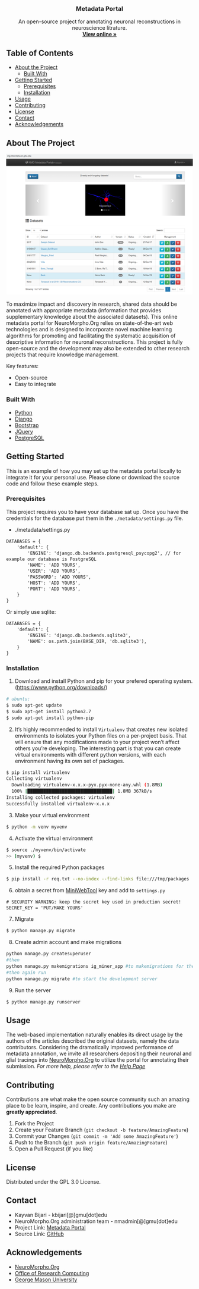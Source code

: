 <!-- PROJECT LOGO -->
<br />
<p align="center">
  <h3 align="center">Metadata Portal</h3>

  <p align="center">
     An open-source project for annotating neuronal reconstructions in neuroscience litrature.
    <br />
    <a href="http://cng-nmo-meta.orc.gmu.edu/"><strong>View online »</strong></a>
    <br />
  </p>
</p>



<!-- TABLE OF CONTENTS -->
## Table of Contents

* [About the Project](#about-the-project)
  * [Built With](#built-with)
* [Getting Started](#getting-started)
  * [Prerequisites](#prerequisites)
  * [Installation](#installation)
* [Usage](#usage)
* [Contributing](#contributing)
* [License](#license)
* [Contact](#contact)
* [Acknowledgements](#acknowledgements)



<!-- ABOUT THE PROJECT -->
## About The Project

[![Product Name Screen Shot][product-screenshot]](https://example.com)

To maximize impact and discovery in research, shared data should be annotated with appropriate metadata (information that provides supplementary knowledge about the associated datasets). This online metadata portal for NeuroMorpho.Org relies on state-of-the-art web technologies and is designed to incorporate novel machine learning algorithms for promoting and facilitating the systematic acquisition of descriptive information for neuronal reconstructions. This project is fully open-source and the development may also be extended to other research projects that require knowledge management.

Key features:
* Open-source
* Easy to integrate

### Built With
* [Python](https://www.python.org/)
* [Django](https://www.djangoproject.com/)
* [Bootstrap](https://getbootstrap.com)
* [JQuery](https://jquery.com)
* [PostgreSQL](https://www.postgresql.org/)


<!-- GETTING STARTED -->
## Getting Started

This is an example of how you may set up the metadata portal locally to integrate it for your personal use.
Please clone or download the source code and follow these example steps.

### Prerequisites
This project requires you to have your database sat up. Once you have the credentials for the database put them in the `./metadata/settings.py` file.
* ./metadata/settings.py
```
DATABASES = {
    'default': {
        'ENGINE': 'django.db.backends.postgresql_psycopg2', // for example our database is PostgreSQL
        'NAME': 'ADD YOURS',
	    'USER': 'ADD YOURS',
	    'PASSWORD': 'ADD YOURS',
	    'HOST': 'ADD YOURS', 
	    'PORT': 'ADD YOURS',
    }
}
```
Or simply use sqlite:
```
DATABASES = {
    'default': {
        'ENGINE': 'django.db.backends.sqlite3',
        'NAME': os.path.join(BASE_DIR, 'db.sqlite3'),
    }
}
```

### Installation

1. Download and install Python and pip for your prefered operating system. (https://www.python.org/downloads/)
```sh
# ubuntu:
$ sudo apt-get update
$ sudo apt-get install python2.7
$ sudo apt-get install python-pip
```
2. It’s highly recommended to install `Virtualenv` that creates new isolated environments to isolates your Python files on a per-project basis. That will ensure that any modifications made to your project won’t affect others you’re developing. The interesting part is that you can create virtual environments with different python versions, with each environment having its own set of packages.
```sh
$ pip install virtualenv
Collecting virtualenv
  Downloading virtualenv-x.x.x-pyx.pyx-none-any.whl (1.8MB)
  100% |████████████████████████████████| 1.8MB 367kB/s
Installing collected packages: virtualenv
Successfully installed virtualenv-x.x.x
```
3. Make your virtual environment
```sh
$ python -m venv myvenv
```
4. Activate the virtual environment
```sh
$ source ./myvenv/bin/activate
>> (myvenv) $
```
5. Install the required Python packages
```sh
$ pip install -r req.txt --no-index --find-links file:///tmp/packages
```
6. obtain a secret from [MiniWebTool](https://miniwebtool.com/django-secret-key-generator/) key and add to `settings.py`
```
# SECURITY WARNING: keep the secret key used in production secret!
SECRET_KEY = 'PUT/MAKE YOURS'
```
7. Migrate
```sh
$ python manage.py migrate
```
8. Create admin account and make migrations
```sh
python manage.py createsuperuser
#then
python manage.py makemigrations ig_miner_app #to makemigrations for the app
#then again run
python manage.py migrate #to start the development server
```
9. Run the server
```sh
$ python manage.py runserver
```
<!-- USAGE EXAMPLES -->
## Usage

The web-based implementation naturally enables its direct usage by the authors of the articles described the original datasets, namely the data contributors. Considering the dramatically improved performance of metadata annotation, we invite all researchers depositing their neuronal and glial tracings into [NeuroMorpho.Org](http://neuromorpho.org/) to utilize the portal for annotating their submission.
_For more help, please refer to the [Help Page](http://cng-nmo-meta.orc.gmu.edu/help/)_


<!-- CONTRIBUTING -->
## Contributing

Contributions are what make the open source community such an amazing place to be learn, inspire, and create. Any contributions you make are **greatly appreciated**.

1. Fork the Project
2. Create your Feature Branch (`git checkout -b feature/AmazingFeature`)
3. Commit your Changes (`git commit -m 'Add some AmazingFeature'`)
4. Push to the Branch (`git push origin feature/AmazingFeature`)
5. Open a Pull Request (if you like)



<!-- LICENSE -->
## License
Distributed under the GPL 3.0 License.



<!-- CONTACT -->
## Contact

- Kayvan Bijari - kbijari[@]gmu[dot]edu
- NeuroMorpho.Org administration team - nmadmin[@]gmu[dot]edu
- Project Link: [Metadata Portal](http://cng-nmo-meta.orc.gmu.edu/)
- Source Link: [GitHub](https://github.com/NeuroMorpho/metadata-portal)


<!-- ACKNOWLEDGEMENTS -->
## Acknowledgements
* [NeuroMorpho.Org](http://neuromorpho.org/)
* [Office of Research Computing](https://orc.gmu.edu/)
* [George Mason University](https://www2.gmu.edu/)


<!-- MARKDOWN LINKS & IMAGES -->
[contributors-shield]: https://img.shields.io/github/contributors/othneildrew/Best-README-Template.svg?style=flat-square
[contributors-url]: https://github.com/othneildrew/Best-README-Template/graphs/contributors
[forks-shield]: https://img.shields.io/github/forks/othneildrew/Best-README-Template.svg?style=flat-square
[forks-url]: https://github.com/othneildrew/Best-README-Template/network/members
[stars-shield]: https://img.shields.io/github/stars/othneildrew/Best-README-Template.svg?style=flat-square
[stars-url]: https://github.com/othneildrew/Best-README-Template/stargazers
[issues-shield]: https://img.shields.io/github/issues/othneildrew/Best-README-Template.svg?style=flat-square
[issues-url]: https://github.com/othneildrew/Best-README-Template/issues
[license-shield]: https://img.shields.io/github/license/othneildrew/Best-README-Template.svg?style=flat-square
[license-url]: https://github.com/othneildrew/Best-README-Template/blob/master/LICENSE.txt
[linkedin-shield]: https://img.shields.io/badge/-LinkedIn-black.svg?style=flat-square&logo=linkedin&colorB=555
[linkedin-url]: https://linkedin.com/in/othneildrew
[product-screenshot]: images/main.png

